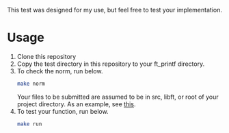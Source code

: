 This test was designed for my use, but feel free to test your implementation.
# Usage
1. Clone this repository
2. Copy the test directory in this repository to your ft_printf directory.
3. To check the norm, run below.
	```sh
	make norm
	```
	Your files to be submitted are assumed to be in src, libft, or root of your project directory. As an example, see [this](https://github.com/kurrrru/ft_printf).
4. To test your function, run below.
	```sh
	make run
	```